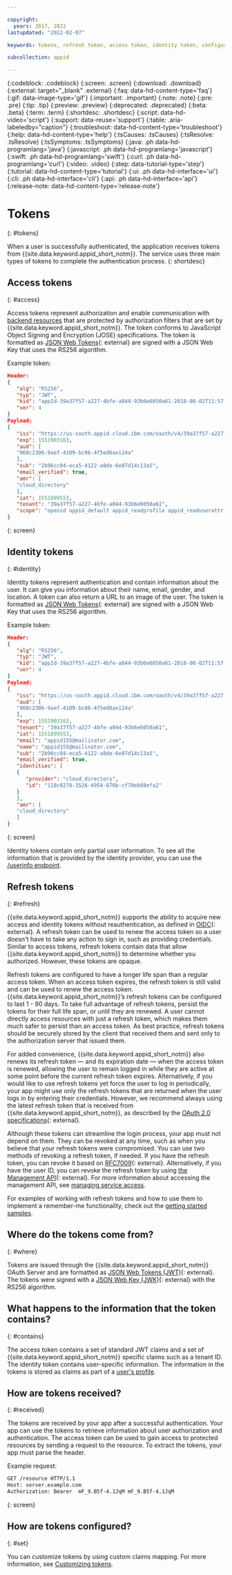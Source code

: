 ```yaml
---

copyright:
  years: 2017, 2022
lastupdated: "2022-02-07"

keywords: tokens, refresh token, access token, identity token, configuration, authorization, authentication, app security, access, identity, refresh

subcollection: appid

---
```


{:codeblock: .codeblock}
{:screen: .screen}
{:download: .download}
{:external: target="_blank" .external}
{:faq: data-hd-content-type='faq'}
{:gif: data-image-type='gif'}
{:important: .important}
{:note: .note}
{:pre: .pre}
{:tip: .tip}
{:preview: .preview}
{:deprecated: .deprecated}
{:beta: .beta}
{:term: .term}
{:shortdesc: .shortdesc}
{:script: data-hd-video='script'}
{:support: data-reuse='support'}
{:table: .aria-labeledby="caption"}
{:troubleshoot: data-hd-content-type='troubleshoot'}
{:help: data-hd-content-type='help'}
{:tsCauses: .tsCauses}
{:tsResolve: .tsResolve}
{:tsSymptoms: .tsSymptoms}
{:java: .ph data-hd-programlang='java'}
{:javascript: .ph data-hd-programlang='javascript'}
{:swift: .ph data-hd-programlang='swift'}
{:curl: .ph data-hd-programlang='curl'}
{:video: .video}
{:step: data-tutorial-type='step'}
{:tutorial: data-hd-content-type='tutorial'}
{:ui: .ph data-hd-interface='ui'}
{:cli: .ph data-hd-interface='cli'}
{:api: .ph data-hd-interface='api'}
{:release-note: data-hd-content-type='release-note'}


# Tokens
{: #tokens}

When a user is successfully authenticated, the application receives tokens from {{site.data.keyword.appid_short_notm}}. The service uses three main types of tokens to complete the authentication process.
{: shortdesc}


## Access tokens
{: #access}

Access tokens represent authorization and enable communication with [backend resources](/docs/appid?topic=appid-backend) that are protected by authorization filters that are set by {{site.data.keyword.appid_short_notm}}. The token conforms to JavaScript Object Signing and Encryption (JOSE) specifications. The token is formatted as [JSON Web Tokens](https://jwt.io/introduction/){: external} are signed with a JSON Web Key that uses the RS256 algorithm.


Example token:
   ```json
   Header:
   {
      "alg": "RS256",
      "typ": "JWT",
      "kid": "appId-39a37f57-a227-4bfe-a044-93b6e6050a61-2018-08-02T11:57:43.401",
      "ver": 4
   }
   Payload:
   {
      "iss": "https://us-south.appid.cloud.ibm.com/oauth/v4/39a37f57-a227-4bfe-a044-93b6e6050a61",
      "exp": 1551903163,
      "aud": [
      "968c2306-9aef-4109-bc06-4f5ed6axi24a"
      ],
      "sub": "2b96cc04-eca5-4122-a8de-6e07d14c13a5",
      "email_verified": true,
      "amr": [
      "cloud_directory"
      ],
      "iat": 1551899553,
      "tenant": "39a37f57-a227-4bfe-a044-93b6e6050a61",
      "scope": "openid appid_default appid_readprofile appid_readuserattr appid_writeuserattr appid_authenticated"
   }
   ```
   {: screen}

## Identity tokens
{: #identity}

Identity tokens represent authentication and contain information about the user. It can give you information about their name, email, gender, and location. A token can also return a URL to an image of the user. The token is formatted as [JSON Web Tokens](https://jwt.io/introduction/){: external} are signed with a JSON Web Key that uses the RS256 algorithm.


Example token:
   ```json
   Header:
   {
      "alg": "RS256",
      "typ": "JWT",
      "kid": "appId-39a37f57-a227-4bfe-a044-93b6e6050a61-2018-08-02T11:57:43.401",
      "ver": 4
   }
   Payload:
   {
      "iss": "https://us-south.appid.cloud.ibm.com/oauth/v4/39a37f57-a227-4bfe-a044-93b6e6050a61",
      "aud": [
      "968c2306-9aef-4109-bc06-4f5ed6axi24a"
      ],
      "exp": 1551903163,
      "tenant": "39a37f57-a227-4bfe-a044-93b6e6050a61",
      "iat": 1551899553,
      "email": "appid155@mailinator.com",
      "name": "appid155@mailinator.com",
      "sub": "2b96cc04-eca5-4122-a8de-6e07d14c13a5",
      "email_verified": true,
      "identities": [
      {
         "provider": "cloud_directory",
         "id": "118c0278-3526-4954-876b-cf70eb88efa2"
      }
      ],
      "amr": [
      "cloud_directory"
      ]
   }
   ```
   {: screen}


Identity tokens contain only partial user information. To see all the information that is provided by the identity provider, you can use the [/userinfo endpoint](/docs/appid?topic=appid-profiles#profile-predefined-access).

## Refresh tokens
{: #refresh}

{{site.data.keyword.appid_short_notm}} supports the ability to acquire new access and identity tokens without reauthentication, as defined in [OIDC](https://openid.net/specs/openid-connect-core-1_0.html#RefreshTokens){: external}. A refresh token can be used to renew the access token so a user doesn't have to take any action to sign in, such as providing credentials. Similar to access tokens, refresh tokens contain data that allow {{site.data.keyword.appid_short_notm}} to determine whether you authorized. However, these tokens are opaque.

Refresh tokens are configured to have a longer life span than a regular access token. When an access token expires, the refresh token is still valid and can be used to renew the access token. {{site.data.keyword.appid_short_notm}}’s refresh tokens can be configured to last 1 - 90 days. To take full advantage of refresh tokens, persist the tokens for their full life span, or until they are renewed. A user cannot directly access resources with just a refresh token, which makes them much safer to persist than an access token. As best practice, refresh tokens should be securely stored by the client that received them and sent only to the authorization server that issued them.

For added convenience, {{site.data.keyword.appid_short_notm}} also renews its refresh token — and its expiration date — when the access token is renewed, allowing the user to remain logged in while they are active at some point before the current refresh token expires. Alternatively, if you would like to use refresh tokens yet force the user to log in periodically, your app might use only the refresh tokens that are returned when the user logs in by entering their credentials. However, we recommend always using the latest refresh token that is received from {{site.data.keyword.appid_short_notm}}, as described by the [OAuth 2.0 specifications](https://datatracker.ietf.org/doc/html/rfc6749.){: external}.


Although these tokens can streamline the login process, your app must not depend on them. They can be revoked at any time, such as when you believe that your refresh tokens were compromised. You can use two methods of revoking a refresh token, if needed. If you have the refresh token, you can revoke it based on [RFC7009](https://datatracker.ietf.org/doc/html/rfc7009#section-2){: external}. Alternatively, if you have the user ID, you can revoke the refresh token by using [the Management API](https://us-south.appid.cloud.ibm.com/swagger-ui/#/){: external}. For more information about accessing the management API, see [managing service access](/docs/appid?topic=appid-service-access-management#service-access-management).


For examples of working with refresh tokens and how to use them to implement a remember-me functionality, check out the [getting started samples](/docs/appid?topic=appid-getting-started#getting-started).


## Where do the tokens come from?
{: #where}

Tokens are issued through the {{site.data.keyword.appid_short_notm}} OAuth Server and are formatted as [JSON Web Tokens (JWT)](https://jwt.io/introduction/){: external}. The tokens were signed with a [JSON Web Key (JWK)](https://datatracker.ietf.org/doc/html/rfc7517){: external} with the RS256 algorithm.

## What happens to the information that the token contains?
{: #contains}

The access token contains a set of standard JWT claims and a set of {{site.data.keyword.appid_short_notm}} specific claims such as a tenant ID. The identity token contains user-specific information. The information in the tokens is stored as claims as part of a [user's profile](/docs/appid?topic=appid-profiles).

## How are tokens received?
{: #received}

The tokens are received by your app after a successful authentication. Your app can use the tokens to retrieve information about user authorization and authentication. The access token can be used to gain access to protected resources by sending a request to the resource. To extract the tokens, your app must parse the header.

Example request:

   ```sh
   GET /resource HTTP/1.1
   Host: server.example.com
   Authorization: Bearer  mF_9.B5f-4.1JqM mF_9.B5f-4.1JqM
   ```
   {: screen}

## How are tokens configured?
{: #set}

You can customize tokens by using custom claims mapping. For more information, see [Customizing tokens](/docs/appid?topic=appid-customizing-tokens).
